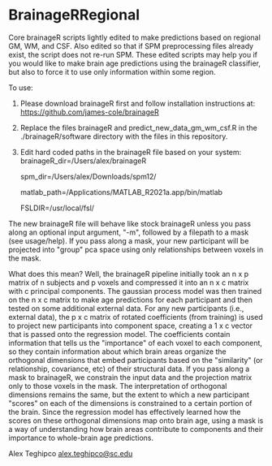 # BrainageRRegional
Core brainageR scripts lightly edited to make predictions based on regional GM, WM, and CSF. Also edited so that if SPM preprocessing files already exist, the script does not re-run SPM. These edited scripts may help you if you would like to make brain age predictions using the brainageR classifier, but also to force it to use only information within some region.

To use: 
1) Please download brainageR first and follow installation instructions at: https://github.com/james-cole/brainageR

2) Replace the files brainageR and predict_new_data_gm_wm_csf.R in the ./brainageR/software directory with the files in this repository. 

3) Edit hard coded paths in the brainageR file based on your system: 
      brainageR_dir=/Users/alex/brainageR
      
      spm_dir=/Users/alex/Downloads/spm12/
      
      matlab_path=/Applications/MATLAB_R2021a.app/bin/matlab
      
      FSLDIR=/usr/local/fsl/
  

The new brainageR file will behave like stock brainageR unless you pass along an optional input argument, "-m", followed by a filepath to a mask (see usage/help). If you pass along a mask, your new participant will be projected into "group" pca space using only relationships between voxels in the mask. 

What does this mean? Well, the brainageR pipeline initially took an n x p matrix of n subjects and p voxels and compressed it into an n x c matrix with c principal components. The gaussian process model was then trained on the n x c matrix to make age predictions for each participant and then tested on some additional external data. For any new participants (i.e., external data), the p x c matrix of rotated coefficients (from training) is used to project new participants into component space, creating a 1 x c vector that is passed onto the regression model. The coefficients contain information that tells us the "importance" of each voxel to each component, so they contain information about which brain areas organize the  orthogonal dimensions that embed participants based on the "similarity" (or relationship, covariance, etc) of their structural data. If you pass along a mask to brainageR, we constrain the input data and the projection matrix only to those voxels in the mask. The interpretation of orthogonal dimensions remains the same, but the extent to which a new participant "scores" on each of the dimensions is constrained to a certain portion of the brain. Since the regression model has effectively learned how the scores on these orthogonal dimensions map onto brain age, using a mask is a way of understanding how brain areas contribute to components and their importance to whole-brain age predictions.

Alex Teghipco
alex.teghipco@sc.edu
